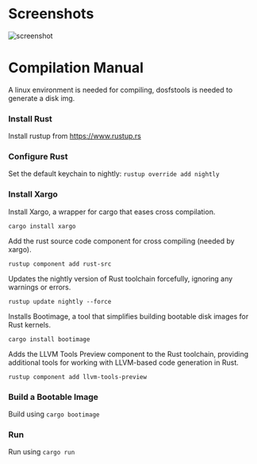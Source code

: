 
#  Screenshots

![screenshot](https://i.imgur.com/uFgH0J1.png)

#  Compilation Manual

A linux environment is needed for compiling, dosfstools is needed to generate a disk img.

###  Install Rust

Install rustup from https://www.rustup.rs

###  Configure Rust

Set the default keychain to nightly: `rustup override add nightly`

###  Install Xargo

Install Xargo, a wrapper for cargo that eases cross compilation.

`cargo install xargo`

Add the rust source code component for cross compiling (needed by xargo).

`rustup component add rust-src`

Updates the nightly version of Rust toolchain forcefully, ignoring any warnings or errors.

`rustup update nightly --force`

Installs Bootimage, a tool that simplifies building bootable disk images for Rust kernels.

`cargo install bootimage`

Adds the LLVM Tools Preview component to the Rust toolchain, providing additional tools for working with LLVM-based code generation in Rust.

`rustup component add llvm-tools-preview`

### Build a Bootable Image

Build using `cargo bootimage`

###  Run

Run using `cargo run`